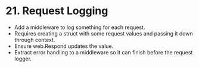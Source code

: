 # 21. Request Logging

- Add a middleware to log something for each request.
- Requires creating a struct with some request values and passing it down through context.
- Ensure web.Respond updates the value.
- Extract error handling to a middleware so it can finish before the request logger.
